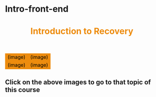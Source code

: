 # Intro-front-end
<body>
<header><h1 style="text-align:center; color:rgb(237,140,14);">Introduction to Recovery</h1></header>
</body>
<section>
<table>
<tbody style="width:100%; border:1px black; background-color:rgb(237,140,14); color:black; text-align:center">
<tr><td style="width:50%; background-color:rgb(237,140,14);">(image)</td><td style="width:50%;">(image)</td></tr>
<tr><td style="width:50%; background-color:rgb(237,140,14);">(image)</td><td style="width:50%;">(image)</td></tr>
</tbody>
</table>
<footer><h2>Click on the above images to go to that topic of this course</h2></footer>
</section>
